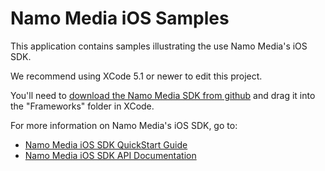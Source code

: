 # Namo Media iOS Samples

This application contains samples illustrating the use Namo Media's iOS SDK.

We recommend using XCode 5.1 or newer to edit this project.

You'll need to [download the Namo Media SDK from github](https://github.com/namomedia/ios-sdk) and drag it into the &quot;Frameworks&quot; folder in XCode.

For more information on Namo Media's iOS SDK, go to:
* [Namo Media iOS SDK QuickStart Guide](http://docs.namomedia.com/quickstart/ios/)
* [Namo Media iOS SDK API Documentation](http://docs.namomedia.com/api/ios/latest/)